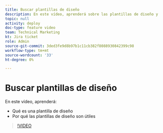 ```yaml
---
title: Buscar plantillas de diseño
description: En este vídeo, aprenderá sobre las plantillas de diseño y por qué son útiles.
topic: null
activity: deploy
doc-type: feature video
team: Technical Marketing
kt: Jira ticket
role: Admin
source-git-commit: 3ded3fe9d8b97b1c11cb382f8088930842399c98
workflow-type: tm+mt
source-wordcount: '33'
ht-degree: 0%

---
```


# Buscar plantillas de diseño

En este vídeo, aprenderá:

* Qué es una plantilla de diseño
* Por qué las plantillas de diseño son útiles

>[!VIDEO](https://video.tv.adobe.com/v/335072/?quality=12)

